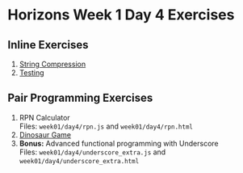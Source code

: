 # Horizons Week 1 Day 4 Exercises

## Inline Exercises

1. [String Compression](string_compression.md)
1. [Testing](testing.md)

## Pair Programming Exercises

1. RPN Calculator <br>
   Files: `week01/day4/rpn.js` and `week01/day4/rpn.html`
1. [Dinosaur Game](dinosaur.md)
1. **Bonus:** Advanced functional programming with Underscore<br>
   Files: `week01/day4/underscore_extra.js` and `week01/day4/underscore_extra.html`


